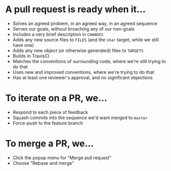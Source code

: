 # A pull request is ready when it...

- Solves an agreed problem, in an agreed way, in an agreed sequence
- Serves our goals, without broaching any of our non-goals
- Includes a very brief description in `CHANGES`
- Adds any new source files to `FILES` (and the `shar` target, while we still have one)
- Adds any new object (or otherwise generated) files to `TARGETS`
- Builds in TravisCI
- Matches the conventions of surrounding code, where we're still trying to do that
- Uses new and improved conventions, where we're trying to do that
- Has at least one reviewer's approval, and no significant objections


# To iterate on a PR, we...

- Respond to each piece of feedback
- Squash commits into the sequence we'd want merged to `master`
- Force-push to the feature branch


# To merge a PR, we...

- Click the popup menu for "Merge pull request"
- Choose "Rebase and merge"